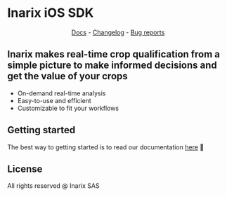 # Inarix iOS SDK

<p align="center">
  <a href="https://inarix-sdk.readme.io">Docs</a> - <a href="https://github.com/inarix/inarix-ios-sdk/blob/master/CHANGELOG.md">Changelog</a> - <a href="https://github.com/inarix/inarix-ios-sdk/issues/new?assignees=&labels=bug&template=bug_report.md">Bug reports</a> 
</p>

## Inarix makes real-time crop qualification from a simple picture to make informed decisions and get the value of your crops

- On-demand real-time analysis
- Easy-to-use and efficient
- Customizable to fit your workflows

## Getting started

The best way to getting started is to read our documentation [here](https://inarix-sdk.readme.io) 📖

## License

All rights reserved @ Inarix SAS
